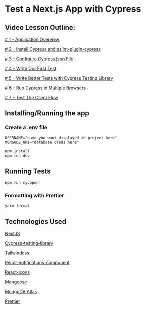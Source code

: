 # Test a Next.js App with Cypress

## Video Lesson Outline:

[# 1 - Application Overview](https://youtu.be/xIl-0ZTtOHY)

[# 2 - Install Cypress and eslint-plugin-cypress](https://youtu.be/dkekN7rKF1Y)

[# 3 - Configure Cypress.json File](https://youtu.be/smd5UQUq5Uc)

[# 4 - Write Our First Test](https://youtu.be/TLjFmOpGjUU)

[# 5 - Write Better Tests with Cypress Testing Library](https://youtu.be/a1SvfURYxTQ)

[# 6 - Run Cypress in Multiple Browsers](https://youtu.be/z7s-acDceCs)

[# 7 - Test The Client Flow ](https://youtu.be/RupBr0w-bAk)

## Installing/Running the app

### Create a .env file

```
USERNAME="name you want displayed in project here"
MONGODB_URI="database creds here"
```

```bash
npm install
npm run dev
```

## Running Tests

```bash
npm run cy:open
```

### Formatting with Prettier

```bash
yarn format
```

## Technologies Used

[NextJS](https://nextjs.org/)

[Cypress-testing-library](https://testing-library.com/docs/cypress-testing-library/intro)

[Tailwindcss](https://tailwindcss.com/)

[React-notifications-component](https://teodosii.github.io/react-notifications-component/)

[React-icons](https://github.com/react-icons/react-icons#readme)

[Mongoose](https://mongoosejs.com/)

[MongoDB Atlas](https://www.mongodb.com/cloud/atlas/)

[Prettier](https://prettier.io/docs/en/install.html)
